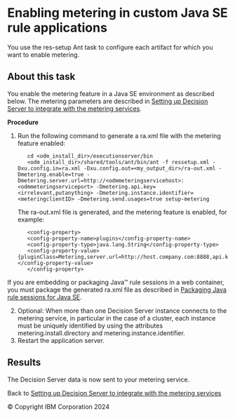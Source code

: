 # Enabling metering in custom Java SE rule applications

You use the res-setup Ant task to configure each artifact for which you want to enable metering.

## About this task
You enable the metering feature in a Java SE environment as described below. The metering parameters are described in [Setting up Decision Server to integrate with the metering services](../dssetup.md).

**Procedure**
1. Run the following command to generate a ra.xml file with the metering feature enabled:

          cd <odm_install_dir>/executionserver/bin
          <odm_install_dir>/shared/tools/ant/bin/ant -f ressetup.xml -Dxu.config.in=ra.xml -Dxu.config.out=<my_output_dir>/ra-out.xml -Dmetering.enable=true -Dmetering.server.url=http://<odmmeteringservicehost>:<odmmeteringserviceport> -Dmetering.api.key=<irrelevant,putanything> -Dmetering.instance.identifier=<meteringclientID> -Dmetering.send.usages=true setup-metering

   The ra-out.xml file is generated, and the metering feature is enabled, for example:

          <config-property>
          <config-property-name>plugins</config-property-name>
          <config-property-type>java.lang.String</config-property-type>
          <config-property-value>{pluginClass=Metering,server.url=http://host.company.com:8888,api.key=ABC,enable=true,send.usages=true,instance.identifier=MyApplication1}"</config-property-value>
          </config-property>

If you are embedding or packaging Java™ rule sessions in a web container, you must package the generated ra.xml file as described in [Packaging Java rule sessions for Java SE](https://www.ibm.com/docs/en/odm/9.0.0?topic=factories-packaging-java-rule-sessions-java-se).

2. Optional: When more than one Decision Server instance connects to the metering service, in particular in the case of a cluster, each instance must be uniquely identified by using the attributes metering.install.directory and metering.instance.identifier.
3. Restart the application server.

## Results

The Decision Server data is now sent to your metering service.

Back to [Setting up Decision Server to integrate with the metering services](../dssetup.md)

© Copyright IBM Corporation 2024
